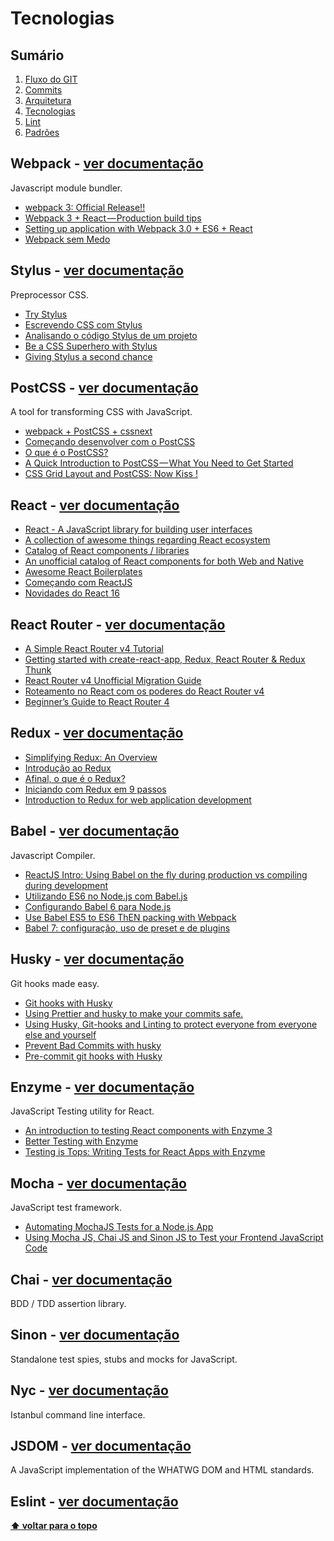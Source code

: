 # Tecnologias

## Sumário

1. [Fluxo do GIT](./01-git-flow.md)
2. [Commits](./02-commits.md)
3. [Arquitetura](./03-architecture.md)
4. [Tecnologias](./04-technologies.md)
5. [Lint](./05-lint.md)
6. [Padrões](./06-patterns.md)

## Webpack - [ver documentação](https://webpack.js.org/)

Javascript module bundler.

- [webpack 3: Official Release!!](https://medium.com/webpack/webpack-3-official-release-15fd2dd8f07b)
- [Webpack 3 + React — Production build tips](https://medium.com/netscape/webpack-3-react-production-build-tips-d20507dba99a)
- [Setting up application with Webpack 3.0 + ES6 + React](https://medium.com/@tkssharma/setting-up-application-with-webpack-3-0-es6-react-c1767dde3227)
- [Webpack sem Medo](https://blog.dmatoso.com/webpack-sem-medo-introducao-af889eb659e7)

## Stylus - [ver documentação](http://stylus-lang.com/)

Preprocessor CSS.

- [Try Stylus](http://stylus-lang.com/try.html)
- [Escrevendo CSS com Stylus](https://blog.da2k.com.br/2015/02/15/escrevendo-css-com-stylus/)
- [Analisando o código Stylus de um projeto](https://tableless.com.br/iniciando-com-o-pre-processador-stylus/)
- [Be a CSS Superhero with Stylus](https://blog.yipl.com.np/be-a-css-superhero-with-stylus-f09393532698)
- [Giving Stylus a second chance](https://medium.com/14islands-stories/giving-stylus-a-second-chance-9c9aada383e9)

## PostCSS - [ver documentação](http://postcss.org/)

A tool for transforming CSS with JavaScript.

- [webpack + PostCSS + cssnext](https://blog.envylabs.com/webpack-2-postcss-cssnext-fdcd2fd7d0bd)
- [Começando desenvolver com o PostCSS](https://tableless.com.br/comecando-desenvolver-com-o-postcss/)
- [O que é o PostCSS?](https://medium.com/@neysimes/o-que-%C3%A9-o-postcss-be462abb5298)
- [A Quick Introduction to PostCSS — What You Need to Get Started](https://hackernoon.com/a-quick-introduction-to-postcss-what-you-need-to-get-started-174ea39ff9a1?source=search_post---------3)
- [CSS Grid Layout and PostCSS: Now Kiss !](https://medium.com/@SylvainPV/css-grid-layout-and-postcss-now-kiss-5e35f61a6f00)

## React - [ver documentação](https://facebook.github.io/react/)

- [React - A JavaScript library for building user interfaces](https://facebook.github.io/react/)
- [A collection of awesome things regarding React ecosystem](https://github.com/enaqx/awesome-react)
- [Catalog of React components / libraries ](https://github.com/brillout/awesome-react-components)
- [An unofficial catalog of React components for both Web and Native](https://react.parts/web)
- [Awesome React Boilerplates](https://habd.as/awesome-react-boilerplates/)
- [Começando com ReactJS](https://willianjusten.com.br/comecando-com-react/)
- [Novidades do React 16](https://willianjusten.com.br/novidades-do-react-16/)

## React Router - [ver documentação](https://reacttraining.com/react-router/)

- [A Simple React Router v4 Tutorial](https://medium.com/@pshrmn/a-simple-react-router-v4-tutorial-7f23ff27adf)
- [Getting started with create-react-app, Redux, React Router & Redux Thunk](https://medium.com/@notrab/getting-started-with-create-react-app-redux-react-router-redux-thunk-d6a19259f71f)
- [React Router v4 Unofficial Migration Guide](https://codeburst.io/react-router-v4-unofficial-migration-guide-5a370b8905a?source=search_post)
- [Roteamento no React com os poderes do React Router v4](https://medium.com/collabcode/roteamento-no-react-com-os-poderes-do-react-router-v4-fbc191b9937d)
- [Beginner’s Guide to React Router 4](https://medium.freecodecamp.org/beginners-guide-to-react-router-4-8959ceb3ad58)

## Redux - [ver documentação](http://redux.js.org/docs/introduction/)

- [Simplifying Redux: An Overview](https://medium.com/@joseph0crick/redux-simplifiers-an-overview-46f4aac0908e)
- [Introdução ao Redux](https://tableless.com.br/bem-vindo-ao-redux/)
- [Afinal, o que é o Redux?](http://geofusion.tech/afinal-o-que-e-o-redux/)
- [Iniciando com Redux em 9 passos](https://medium.com/reactbrasil/iniciando-com-redux-c14ca7b7dcf)
- [Introduction to Redux for web application development](https://medium.com/@factoryhr/introduction-to-redux-for-web-application-development-eb6ea0b2b80b)

## Babel - [ver documentação](https://babeljs.io/)

Javascript Compiler.

- [ReactJS Intro: Using Babel on the fly during production vs compiling during development](https://medium.com/from-the-scratch/reactjs-intro-using-babel-on-the-fly-during-production-vs-compiling-during-development-3faa8a62b44b)
- [Utilizando ES6 no Node.js com Babel.js](https://blog.tecsinapse.com.br/utilizando-es6-no-node-js-com-babel-js-430346d68794)
- [Configurando Babel 6 para Node.js](http://jsrocks.org/pt-br/2016/01/configuring-babel-6-for-node-js)
- [Use Babel ES5 to ES6 ThEN packing with Webpack](https://medium.com/@thammarath014/use-babel-es5-to-es6-then-packing-with-webpack-d80398a13f3d)
- [Babel 7: configuração, uso de preset e de plugins](http://cangaceirojavascript.com.br/babel-7-configuracao-uso-presets-plugins/)

## Husky - [ver documentação](https://github.com/typicode/husky)

Git hooks made easy.

- [Git hooks with Husky](https://medium.com/netscape/git-hooks-with-husky-8b98f2556363)
- [Using Prettier and husky to make your commits safe.](https://medium.com/@bartwijnants/using-prettier-and-husky-to-make-your-commits-save-2960f55cd351)
- [Using Husky, Git-hooks and Linting to protect everyone from everyone else and yourself](https://justintimecoder.com/code-coverage-linting-and-git-hooks-for-scalable-typescript-workflows/)
- [Prevent Bad Commits with husky](https://davidwalsh.name/prevent-bad-commits-husky)
- [Pre-commit git hooks with Husky](https://blog.vanila.io/pre-commit-git-hooks-with-husky-b2fce57d0ecd)

## Enzyme - [ver documentação](http://airbnb.io/enzyme/)

JavaScript Testing utility for React.

- [An introduction to testing React components with Enzyme 3](https://javascriptplayground.com/introduction-to-react-tests-enzyme/)
- [Better Testing with Enzyme](https://www.fullstackreact.com/30-days-of-react/day-25/)
- [Testing is Tops: Writing Tests for React Apps with Enzyme](https://medium.com/@ruthhill.e/testing-is-tops-writing-tests-for-react-apps-with-enzyme-9cd0382f6b34)

## Mocha - [ver documentação](https://mochajs.org/)

JavaScript test framework.

- [Automating MochaJS Tests for a Node.js App](https://pipelines.puppet.com/docs/tutorials/automated-mocha-tests-for-node/)
- [Using Mocha JS, Chai JS and Sinon JS to Test your Frontend JavaScript Code](https://blog.codeship.com/mocha-js-chai-sinon-frontend-javascript-code-testing-tutorial/)

## Chai - [ver documentação](http://chaijs.com/)

BDD / TDD assertion library.

## Sinon - [ver documentação](http://sinonjs.org/)

Standalone test spies, stubs and mocks for JavaScript.

## Nyc - [ver documentação](https://github.com/istanbuljs/nyc)

Istanbul command line interface.

## JSDOM - [ver documentação](https://github.com/tmpvar/jsdom)

A JavaScript implementation of the WHATWG DOM and HTML standards.

## Eslint - [ver documentação](http://eslint.org/)


**[⬆ voltar para o topo](#markdown-header-sumario)**
